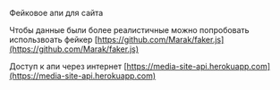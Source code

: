 Фейковое апи для сайта

Чтобы данные были более реалистичные можно попробовать использвоать фейкер
[https://github.com/Marak/faker.js](https://github.com/Marak/faker.js)

Доступ к апи через интернет [https://media-site-api.herokuapp.com](https://media-site-api.herokuapp.com)
